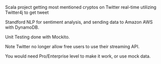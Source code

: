 Scala project getting most mentioned cryptos on Twitter real-time utilizing Twitter4j to get tweet

Standford NLP for sentiment analysis, and sending data to Amazon AWS with DynamoDB. 

Unit Testing done with Mockito. 

Note Twitter no longer allow free users to use their streaming API.

You would need Pro/Enterprise level to make it work, or use mock data. 




